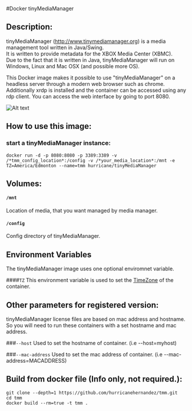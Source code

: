 #Docker tinyMediaManager

## Description:
tinyMediaManager (http://www.tinymediamanager.org) is a media management tool written in Java/Swing.  
It is written to provide metadata for the XBOX Media Center (XBMC).  
Due to the fact that it is written in Java, tinyMediaManager will run on Windows, Linux and Mac OSX (and possible more OS).  
  
 
This Docker image makes it possible to use  "tinyMediaManager" on a headless server through a modern web browser such as chrome.
Additionally xrdp is installed and the container can be accessed using any rdp client. You can access the web interface by going to port 8080.
  
![Alt text](http://i.imgur.com/SnolAAr.jpg "")
  
## How to use this image:
  
### start a tinyMediaManager instance:
  
```
docker run -d -p 8080:8080 -p 3389:3389 -v /*tmm_config_location*:/config -v /*your_media_location*:/mnt -e TZ=America/Edmonton --name=tmm hurricane/tinyMediaManager
```

## Volumes:

#### `/mnt`
Location of media, that you want managed by media manager.

#### `/config`
Config directory of tinyMediaManager.
  
## Environment Variables
  
The tinyMediaManager image uses one optional enviromnet variable.

####`TZ`
This environment variable is used to set the [TimeZone] of the container.

[TimeZone]: http://en.wikipedia.org/wiki/List_of_tz_database_time_zones
   
## Other parameters for registered version:
tinyMediaManager license files are based on mac address and hostname. So you will need to run these containers with a set hostname and mac address.

###`--host`
Used to set the hostname of container. (i.e --host=myhost)

###`--mac-address`
Used to set the mac address of container. (i.e --mac-address=MACADDRESS)

## Build from docker file (Info only, not required.):

```
git clone --depth=1 https://github.com/hurricanehernandez/tmm.git 
cd tmm
docker build --rm=true -t tmm . 
```
